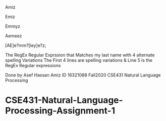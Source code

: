 Amiz

Emiz

Emmyz

Aemeez

[AE]e?mm?[iey]e?z;

The RegEx Regular Exprssion that Matches my last name with 4 alternate spelling Variations
The First 4 lines are spelling variations & Line 5 is the RegEx Regular expressions

Done by Asef Hassan Amiz ID 16321088
Fall2020 CSE431 Natural Language Processing
# CSE431-Natural-Language-Processing-Assignment-1
